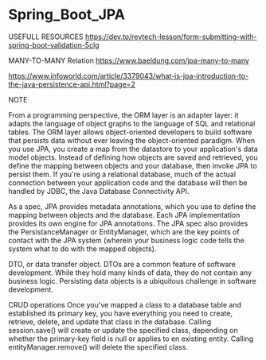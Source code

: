 # Spring_Boot_JPA

USEFULL RESOURCES
https://dev.to/reytech-lesson/form-submitting-with-spring-boot-validation-5clg

MANY-TO-MANY Relation
https://www.baeldung.com/jpa-many-to-many

https://www.infoworld.com/article/3379043/what-is-jpa-introduction-to-the-java-persistence-api.html?page=2

NOTE

From a programming perspective, the ORM layer is an adapter layer: it adapts the language of object graphs to the language of SQL and relational tables. The ORM layer allows object-oriented developers to build software that persists data without ever leaving the object-oriented paradigm.
When you use JPA, you create a map from the datastore to your application's data model objects. Instead of defining how objects are saved and retrieved, 
you define the mapping between objects and your database, then invoke JPA to persist them. 
If you're using a relational database, much of the actual connection between your application code and the database will then be handled by JDBC, 
the Java Database Connectivity API.

As a spec, JPA provides metadata annotations, which you use to define the mapping between objects and the database. Each JPA implementation provides its own engine for JPA annotations. The JPA spec also provides the PersistanceManager or EntityManager, which are the key points of contact with the JPA system (wherein your business logic code tells the system what to do with the mapped objects).

DTO, or data transfer object. DTOs are a common feature of software development. While they hold many kinds of data, they do not contain any business logic. Persisting data objects is a ubiquitous challenge in software development.

CRUD operations
Once you've mapped a class to a database table and established its primary key, you have everything you need to create, retrieve, delete, and update that class in the database. Calling session.save() will create or update the specified class, depending on whether the primary-key field is null or applies to en existing entity. Calling entityManager.remove() will delete the specified class.